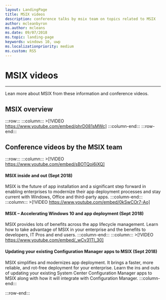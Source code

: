 ```yaml
---
layout: LandingPage
title: MSIX videos
description: conference talks by msix team on topics related to MSIX
author: mcleanbyron
ms.author: mcleans
ms.date: 09/07/2018
ms.topic: landing-page
keywords: windows 10, uwp
ms.localizationpriority: medium
ms.custom: RS5
---
```

# MSIX videos
***

Lean more about MSIX from these information and conference videos.

## MSIX overview
 :::row:::
    :::column:::
        >[!VIDEO https://www.youtube.com/embed/phrD081sMWc]
    :::column-end:::
:::row-end:::


## Conference videos by the MSIX team
:::row:::
    :::column:::
	>[!VIDEO https://www.youtube.com/embed/sBOTQoi6iXQ]
#### MSIX inside and out (Sept 2018)
MSIX is the future of app installation and a significant step forward in enabling enterprises to modernize their app deployment processes and stay current with Windows, Office and third-party apps.
    :::column-end:::
    :::column:::
    >[!VIDEO https://www.youtube.com/embed/0kSwCOr7-Ao]
#### MSIX – Accelerating Windows 10 and app deployment (Sept 2018)
MSIX provides lots of benefits across the app lifecycle management. Learn how to take advantage of MSIX in your enterprise and the benefits to developers, IT Pros and end users.
    :::column-end:::
    :::column:::
    >[!VIDEO https://www.youtube.com/embed/_wCv31TI_30]
#### Updating your existing Configuration Manager apps to MSIX (Sept 2018)
MSIX simplifies and modernizes app deployment. It brings a faster, more reliable, and rot-free deployment for your enterprise. Learn the ins and outs of updating your existing System Center Configuration Manager apps to MSIX along with how it will integrate with Configuration Manager.
    :::column-end:::


:::row-end:::
